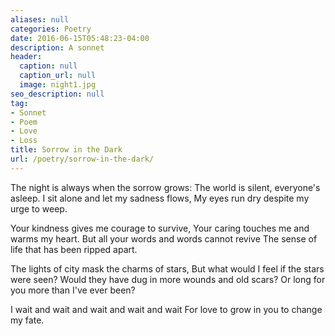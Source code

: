 ```yaml
---
aliases: null
categories: Poetry
date: 2016-06-15T05:48:23-04:00
description: A sonnet
header:
  caption: null
  caption_url: null
  image: night1.jpg
seo_description: null
tag:
- Sonnet
- Poem
- Love
- Loss
title: Sorrow in the Dark
url: /poetry/sorrow-in-the-dark/
---
```


The night is always when the sorrow grows:
The world is silent, everyone's asleep.
I sit alone and let my sadness flows,
My eyes run dry despite my urge to weep.

Your kindness gives me courage to survive,
Your caring touches me and warms my heart.
But all your words and words cannot revive
The sense of life that has been ripped apart.

The lights of city mask the charms of stars,
But what would I feel if the stars were seen?
Would they have dug in more wounds and old scars?
Or long for you more than I've ever been?

I wait and wait and wait and wait and wait
For love to grow in you to change my fate.
